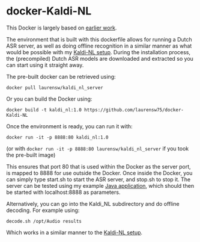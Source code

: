 # docker-Kaldi-NL

This Docker is largely based on [earlier work](https://github.com/jcsilva/docker-kaldi-gstreamer-server).

The environment that is built with this dockerfile allows for running a Dutch ASR server, 
as well as doing offline recognition in a similar manner as what would be possible with my [Kaldi-NL setup](https://github.com/opensource-spraakherkenning-nl/Kaldi_NL).
During the installation process, the (precompiled) Dutch ASR models are downloaded and extracted so you can start using it straight away.

The pre-built docker can be retrieved using:

`docker pull laurensw/kaldi_nl_server`

Or you can build the Docker using:

`docker build -t kaldi_nl:1.0 https://github.com/laurensw75/docker-Kaldi-NL`

Once the environment is ready, you can run it with:

`docker run -it -p 8888:80 kaldi_nl:1.0`

(or with `docker run -it -p 8888:80 laurensw/kaldi_nl_server` if you took the pre-built image)

This ensures that port 80 that is used within the Docker as the server port, is mapped to 8888 for use outside the Docker.
Once inside the Docker, you can simply type start.sh to start the ASR server, and stop.sh to stop it.
The server can be tested using my example [Java application](https://github.com/laurensw75/SpeechAPIDemo), which should then be started with localhost:8888 as parameters.

Alternatively, you can go into the Kaldi_NL subdirectory and do offline decoding. 
For example using:

`decode.sh /opt/Audio results`

Which works in a similar manner to the [Kaldi-NL setup](https://github.com/opensource-spraakherkenning-nl/Kaldi_NL).

